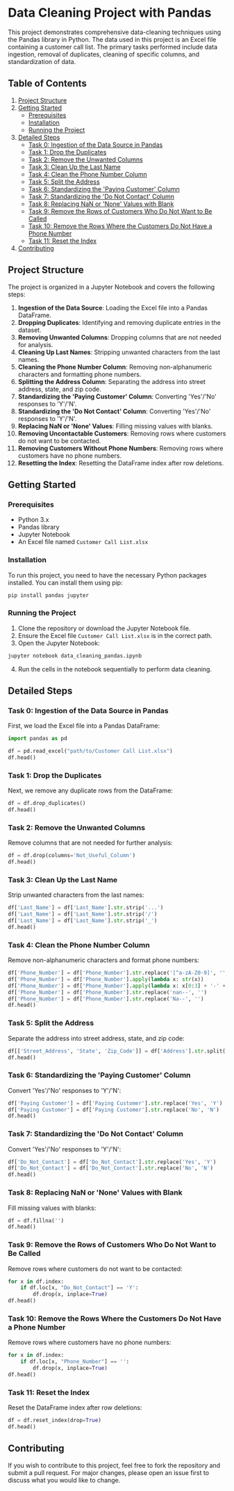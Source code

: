 # Data Cleaning Project with Pandas

This project demonstrates comprehensive data-cleaning techniques using the Pandas library in Python. The data used in this project is an Excel file containing a customer call list. The primary tasks performed include data ingestion, removal of duplicates, cleaning of specific columns, and standardization of data.

## Table of Contents

1. [Project Structure](#project-structure)
2. [Getting Started](#getting-started)
    - [Prerequisites](#prerequisites)
    - [Installation](#installation)
    - [Running the Project](#running-the-project)
3. [Detailed Steps](#detailed-steps)
    - [Task 0: Ingestion of the Data Source in Pandas](#task-0-ingestion-of-the-data-source-in-pandas)
    - [Task 1: Drop the Duplicates](#task-1-drop-the-duplicates)
    - [Task 2: Remove the Unwanted Columns](#task-2-remove-the-unwanted-columns)
    - [Task 3: Clean Up the Last Name](#task-3-clean-up-the-last-name)
    - [Task 4: Clean the Phone Number Column](#task-4-clean-the-phone-number-column)
    - [Task 5: Split the Address](#task-5-split-the-address)
    - [Task 6: Standardizing the 'Paying Customer' Column](#task-6-standardizing-the-paying-customer-column)
    - [Task 7: Standardizing the 'Do Not Contact' Column](#task-7-standardizing-the-do-not-contact-column)
    - [Task 8: Replacing NaN or 'None' Values with Blank](#task-8-replacing-nan-or-none-values-with-blank)
    - [Task 9: Remove the Rows of Customers Who Do Not Want to Be Called](#task-9-remove-the-rows-of-customers-who-do-not-want-to-be-called)
    - [Task 10: Remove the Rows Where the Customers Do Not Have a Phone Number](#task-10-remove-the-rows-where-the-customers-do-not-have-a-phone-number)
    - [Task 11: Reset the Index](#task-11-reset-the-index)
4. [Contributing](#contributing)



## Project Structure

The project is organized in a Jupyter Notebook and covers the following steps:

1. **Ingestion of the Data Source**: Loading the Excel file into a Pandas DataFrame.
2. **Dropping Duplicates**: Identifying and removing duplicate entries in the dataset.
3. **Removing Unwanted Columns**: Dropping columns that are not needed for analysis.
4. **Cleaning Up Last Names**: Stripping unwanted characters from the last names.
5. **Cleaning the Phone Number Column**: Removing non-alphanumeric characters and formatting phone numbers.
6. **Splitting the Address Column**: Separating the address into street address, state, and zip code.
7. **Standardizing the 'Paying Customer' Column**: Converting 'Yes'/'No' responses to 'Y'/'N'.
8. **Standardizing the 'Do Not Contact' Column**: Converting 'Yes'/'No' responses to 'Y'/'N'.
9. **Replacing NaN or 'None' Values**: Filling missing values with blanks.
10. **Removing Uncontactable Customers**: Removing rows where customers do not want to be contacted.
11. **Removing Customers Without Phone Numbers**: Removing rows where customers have no phone numbers.
12. **Resetting the Index**: Resetting the DataFrame index after row deletions.

## Getting Started

### Prerequisites

- Python 3.x
- Pandas library
- Jupyter Notebook
- An Excel file named `Customer Call List.xlsx`

### Installation

To run this project, you need to have the necessary Python packages installed. You can install them using pip:

```bash
pip install pandas jupyter
```

### Running the Project

1. Clone the repository or download the Jupyter Notebook file.
2. Ensure the Excel file `Customer Call List.xlsx` is in the correct path.
3. Open the Jupyter Notebook:

```bash
jupyter notebook data_cleaning_pandas.ipynb
```

4. Run the cells in the notebook sequentially to perform data cleaning.

## Detailed Steps

### Task 0: Ingestion of the Data Source in Pandas

First, we load the Excel file into a Pandas DataFrame:

```python
import pandas as pd

df = pd.read_excel("path/to/Customer Call List.xlsx")
df.head()
```

### Task 1: Drop the Duplicates

Next, we remove any duplicate rows from the DataFrame:

```python
df = df.drop_duplicates()
df.head()
```

### Task 2: Remove the Unwanted Columns

Remove columns that are not needed for further analysis:

```python
df = df.drop(columns='Not_Useful_Column')
df.head()
```

### Task 3: Clean Up the Last Name

Strip unwanted characters from the last names:

```python
df['Last_Name'] = df['Last_Name'].str.strip('...')
df['Last_Name'] = df['Last_Name'].str.strip('/')
df['Last_Name'] = df['Last_Name'].str.strip('_')
df.head()
```

### Task 4: Clean the Phone Number Column

Remove non-alphanumeric characters and format phone numbers:

```python
df['Phone_Number'] = df['Phone_Number'].str.replace('[^a-zA-Z0-9]', '', regex=True)
df['Phone_Number'] = df['Phone_Number'].apply(lambda x: str(x))
df['Phone_Number'] = df['Phone_Number'].apply(lambda x: x[0:3] + '-' + x[3:6] + '-' + x[6:10])
df['Phone_Number'] = df['Phone_Number'].str.replace('nan--', '')
df['Phone_Number'] = df['Phone_Number'].str.replace('Na--', '')
df.head()
```

### Task 5: Split the Address

Separate the address into street address, state, and zip code:

```python
df[['Street_Address', 'State', 'Zip_Code']] = df['Address'].str.split(',', n=2, expand=True)
df.head()
```

### Task 6: Standardizing the 'Paying Customer' Column

Convert 'Yes'/'No' responses to 'Y'/'N':

```python
df['Paying Customer'] = df['Paying Customer'].str.replace('Yes', 'Y')
df['Paying Customer'] = df['Paying Customer'].str.replace('No', 'N')
df.head()
```

### Task 7: Standardizing the 'Do Not Contact' Column

Convert 'Yes'/'No' responses to 'Y'/'N':

```python
df['Do_Not_Contact'] = df['Do_Not_Contact'].str.replace('Yes', 'Y')
df['Do_Not_Contact'] = df['Do_Not_Contact'].str.replace('No', 'N')
df.head()
```

### Task 8: Replacing NaN or 'None' Values with Blank

Fill missing values with blanks:

```python
df = df.fillna('')
df.head()
```

### Task 9: Remove the Rows of Customers Who Do Not Want to Be Called

Remove rows where customers do not want to be contacted:

```python
for x in df.index:
    if df.loc[x, "Do_Not_Contact"] == 'Y':
        df.drop(x, inplace=True)
df.head()
```

### Task 10: Remove the Rows Where the Customers Do Not Have a Phone Number

Remove rows where customers have no phone numbers:

```python
for x in df.index:
    if df.loc[x, "Phone_Number"] == '':
        df.drop(x, inplace=True)
df.head()
```

### Task 11: Reset the Index

Reset the DataFrame index after row deletions:

```python
df = df.reset_index(drop=True)
df.head()
```

## Contributing

If you wish to contribute to this project, feel free to fork the repository and submit a pull request. For major changes, please open an issue first to discuss what you would like to change.


